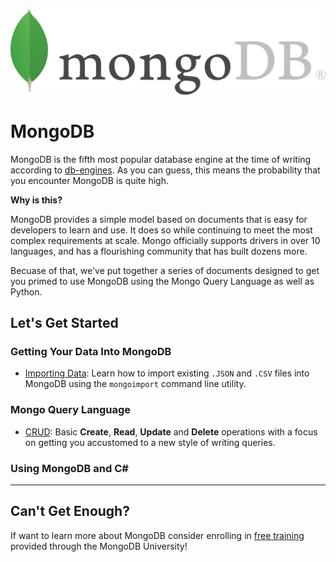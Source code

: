 ![image](https://github.com/KPKanimator/MongoDb-repo/blob/main/src/mongo-logo.png)

# MongoDB
MongoDB is the fifth most popular database engine at the time of writing according to [db-engines](https://db-engines.com/en/ranking_trend).  As you can guess, this means the probability that you encounter MongoDB is quite high.

**Why is this?**

MongoDB provides a simple model based on documents that is easy for developers to learn and use.  It does so while continuing to meet the most complex requirements at scale.  Mongo officially supports drivers in over 10 languages, and has a flourishing community that has built dozens more.

Becuase of that, we've put together a series of documents designed to get you primed to use MongoDB using the Mongo Query Language as well as Python.


## Let's Get Started

### Getting Your Data Into MongoDB

- [Importing Data](../exercises/00_importing-data-into-mongo.md):  Learn how to import existing `.JSON` and `.CSV` files into MongoDB using the `mongoimport` command line utility.

### Mongo Query Language

- [CRUD](exercises/../01_basic-mongo-queries.md):  Basic **Create**, **Read**, **Update** and **Delete** operations with a focus on getting you accustomed to a new style of writing queries.


### Using MongoDB and C#


---

## Can't Get Enough?
If want to learn more about MongoDB consider enrolling in [free training](https://university.mongodb.com/) provided through the MongoDB University!


